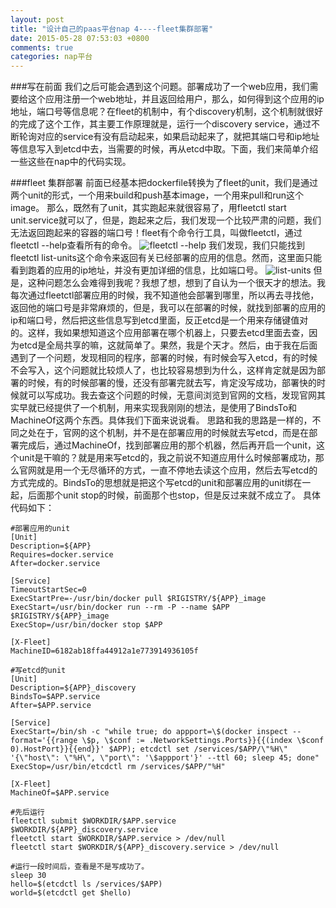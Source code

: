 ```yaml
---
layout: post
title: "设计自己的paas平台nap 4----fleet集群部署"
date: 2015-05-28 07:53:03 +0800
comments: true
categories: nap平台
---
```


###写在前面
我们之后可能会遇到这个问题。部署成功了一个web应用，我们需要给这个应用注册一个web地址，并且返回给用户，那么，如何得到这个应用的ip地址，端口号等信息呢？在fleet的机制中，有个discovery机制，这个机制就很好的完成了这个工作，其主要工作原理就是，运行一个discovery service，通过不断轮询对应的service有没有启动起来，如果启动起来了，就把其端口号和ip地址等信息写入到etcd中去，当需要的时候，再从etcd中取。下面，我们来简单介绍一些这些在nap中的代码实现。

<!--more-->

###fleet 集群部署
前面已经基本把dockerfile转换为了fleet的unit，我们是通过两个unit的形式，一个用来build和push基本image，一个用来pull和run这个image。
那么，既然有了unit，其实跑起来就很容易了，用fleetctl start unit.service就可以了，但是，跑起来之后，我们发现一个比较严肃的问题，我们无法返回跑起来的容器的端口号！fleet有个命令行工具，叫做fleetctl，通过fleetctl --help查看所有的命令。
![fleetctl --help](http://i1066.photobucket.com/albums/u407/5681713/iwanna/fleetctl--help_zpsmnhrgbo8.png)
我们发现，我们只能找到fleetctl list-units这个命令来返回有关已经部署的应用的信息。然而，这里面只能看到跑着的应用的ip地址，并没有更加详细的信息，比如端口号。
![list-units](http://i1066.photobucket.com/albums/u407/5681713/iwanna/list-units_zps1hn0chr3.png)
但是，这种问题怎么会难得到我呢？我想了想，想到了自认为一个很天才的想法。我每次通过fleetctl部署应用的时候，我不知道他会部署到哪里，所以再去寻找他，返回他的端口号是非常麻烦的，但是，我可以在部署的时候，就找到部署的应用的ip和端口号，然后把这些信息写到etcd里面，反正etcd是一个用来存储键值对的。这样，我如果想知道这个应用部署在哪个机器上，只要去etcd里面去查，因为etcd是全局共享的嘛，这就简单了。果然，我是个天才。然后，由于我在后面遇到了一个问题，发现相同的程序，部署的时候，有时候会写入etcd，有的时候不会写入，这个问题就比较烦人了，也比较容易想到为什么，这样肯定就是因为部署的时候，有的时候部署的慢，还没有部署完就去写，肯定没写成功，部署快的时候就可以写成功。我去查这个问题的时候，无意间浏览到官网的文档，发现官网其实早就已经提供了一个机制，用来实现我刚刚的想法，是使用了BindsTo和MachineOf这两个东西。具体我们下面来说说看。
思路和我的思路是一样的，不同之处在于，官网的这个机制，并不是在部署应用的时候就去写etcd，而是在部署完成后，通过MachineOf，找到部署应用的那个机器，然后再开启一个unit，这个unit是干嘛的？就是用来写etcd的，我之前说不知道应用什么时候部署成功，那么官网就是用一个无尽循环的方式，一直不停地去读这个应用，然后去写etcd的方式完成的。BindsTo的思想就是把这个写etcd的unit和部署应用的unit绑在一起，后面那个unit stop的时候，前面那个也stop，但是反过来就不成立了。
具体代码如下：
```
#部署应用的unit
[Unit]
Description=${APP}
Requires=docker.service
After=docker.service

[Service]
TimeoutStartSec=0
ExecStartPre=-/usr/bin/docker pull $RIGISTRY/${APP}_image
ExecStart=/usr/bin/docker run --rm -P --name $APP $RIGISTRY/${APP}_image
ExecStop=/usr/bin/docker stop $APP

[X-Fleet]
MachineID=6182ab18ffa44912a1e773914936105f

#写etcd的unit
[Unit]
Description=${APP}_discovery
BindsTo=$APP.service
After=$APP.service

[Service]
ExecStart=/bin/sh -c "while true; do appport=\$(docker inspect --format='{{range \$p, \$conf := .NetworkSettings.Ports}}{{(index \$conf 0).HostPort}}{{end}}' $APP); etcdctl set /services/$APP/\"%H\" '{\"host\": \"%H\", \"port\": '\$appport'}' --ttl 60; sleep 45; done"
ExecStop=/usr/bin/etcdctl rm /services/$APP/"%H"

[X-Fleet]
MachineOf=$APP.service

#先后运行
fleetctl submit $WORKDIR/$APP.service $WORKDIR/${APP}_discovery.service
fleetctl start $WORKDIR/$APP.service > /dev/null
fleetctl start $WORKDIR/${APP}_discovery.service > /dev/null

#运行一段时间后，查看是不是写成功了。
sleep 30
hello=$(etcdctl ls /services/$APP)
world=$(etcdctl get $hello)

```